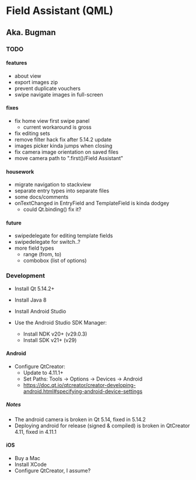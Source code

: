 
# Field Assistant (QML)
## Aka. Bugman


### TODO

#### features
- about view
- export images zip
- prevent duplicate vouchers
- swipe navigate images in full-screen

#### fixes
- fix home view first swipe panel
    - current workaround is gross
- fix editing sets
- remove filter hack fix after 5.14.2 update
- images picker kinda jumps when closing
- fix camera image orientation on saved files
- move camera path to ".first()/Field Assistant"

#### housework
- migrate navigation to stackview
- separate entry types into separate files
- some docs/comments
- onTextChanged in EntryField and TemplateField is kinda dodgey
    - could Qt.binding() fix it?

#### future
- swipedelegate for editing template fields
- swipedelegate for switch..?
- more field types
    - range (from, to)
    - combobox (list of options)


### Development

+ Install Qt 5.14.2+
+ Install Java 8
+ Install Android Studio

+ Use the Android Studio SDK Manager:
    + Install NDK v20+ (v29.0.3)
    + Install SDK v21+ (v29)

#### Android

+ Configure QtCreator:
    + Update to 4.11.1+
    + Set Paths: Tools -> Options -> Devices -> Android
    + https://doc.qt.io/qtcreator/creator-developing-android.html#specifying-android-device-settings

##### Notes
+ The android camera is broken in Qt 5.14, fixed in 5.14.2
+ Deploying android for release (signed & compiled) is broken in QtCreator 4.11, fixed in 4.11.1

#### iOS
+ Buy a Mac
+ Install XCode
+ Configure QtCreator, I assume?
